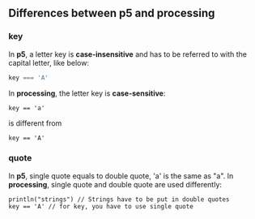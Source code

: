 ## Differences between p5 and processing

### key
In __p5__, a letter key is __case-insensitive__ and has to be referred to with the capital letter, like below:
```javascript
key === 'A'
```
In __processing__, the letter key is __case-sensitive__:
```processing
key == 'a'
```
is different from
```processing
key == 'A'
```

### quote
In __p5__, single quote equals to double quote, 'a' is the same as "a".
In __processing__, single quote and double quote are used differently:
```processing
println("strings") // Strings have to be put in double quotes
key == 'A' // for key, you have to use single quote
```
